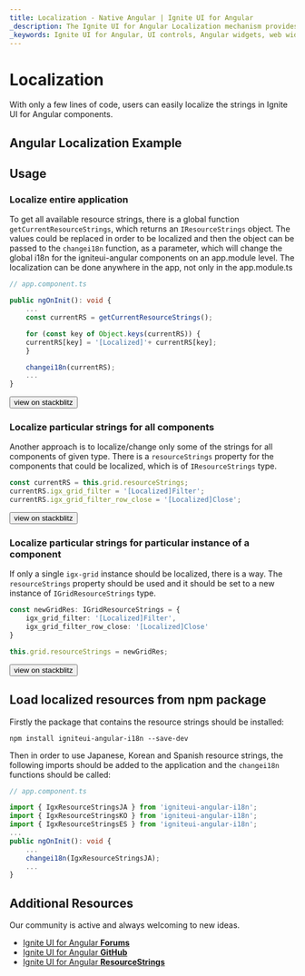 ```yaml
---
title: Localization - Native Angular | Ignite UI for Angular
_description: The Ignite UI for Angular Localization mechanism provides the ability to change/localize strings in the components.
_keywords: Ignite UI for Angular, UI controls, Angular widgets, web widgets, UI widgets, Angular, Native Angular Components Suite, Native Angular Controls, Native Angular Components Library, Native Angular Components
---
```


# Localization

With only a few lines of code, users can easily localize the strings in Ignite UI for Angular components.

## Angular Localization Example

<code-view style="height:550px" 
           data-demos-base-url="{environment:demosBaseUrl}" 
           iframe-src="{environment:demosBaseUrl}/services/localization-sample-1" alt="Angular Localization Example">
</code-view>


## Usage

### Localize entire application

To get all available resource strings, there is a global function `getCurrentResourceStrings`, which returns an `IResourceStrings` object.
The values could be replaced in order to be localized and then the object can be passed to the `changei18n` function, as a parameter, which will change the global i18n for the igniteui-angular components on an app.module level. The localization can be done anywhere in the app, not only in the app.module.ts

```typescript
// app.component.ts

public ngOnInit(): void {
    ...
    const currentRS = getCurrentResourceStrings();

    for (const key of Object.keys(currentRS)) {
    currentRS[key] = '[Localized]'+ currentRS[key];
    }

    changei18n(currentRS);
    ...
}
```
<div>
<button data-localize="stackblitz" class="stackblitz-btn" data-sample-src="{environment:demosBaseUrl}/services/localization-sample-2"
    data-demos-base-url="{environment:demosBaseUrl}">view on stackblitz
</button>
</div>

### Localize particular strings for all components

Another approach is to localize/change only some of the strings for all components of given type. There is a `resourceStrings` property for the components that could be localized, which is of `IResourceStrings` type.

```typescript
const currentRS = this.grid.resourceStrings;
currentRS.igx_grid_filter = '[Localized]Filter';
currentRS.igx_grid_filter_row_close = '[Localized]Close';
```

<div>
    <button data-localize="stackblitz" class="stackblitz-btn" data-sample-src="{environment:demosBaseUrl}/services/localization-sample-3" 
        data-demos-base-url="{environment:demosBaseUrl}">view on stackblitz
    </button>
</div>

### Localize particular strings for particular instance of a component

If only a single `igx-grid` instance should be localized, there is a way. The `resourceStrings` property should be used and it should be set to a new instance of `IGridResourceStrings` type.

```typescript
const newGridRes: IGridResourceStrings = {
    igx_grid_filter: '[Localized]Filter',
    igx_grid_filter_row_close: '[Localized]Close'
}

this.grid.resourceStrings = newGridRes;
```

<div>
<button data-localize="stackblitz" class="stackblitz-btn" data-iframe-id="localization-sample-1-iframe" data-demos-base-url="{environment:demosBaseUrl}">view on stackblitz</button>
</div>

## Load localized resources from npm package

Firstly the package that contains the resource strings should be installed:

`npm install igniteui-angular-i18n --save-dev`

Then in order to use Japanese, Korean and Spanish resource strings, the following imports should be added to the application and the `changei18n` functions should be called:

```typescript
// app.component.ts

import { IgxResourceStringsJA } from 'igniteui-angular-i18n';
import { IgxResourceStringsKO } from 'igniteui-angular-i18n';
import { IgxResourceStringsES } from 'igniteui-angular-i18n';
...
public ngOnInit(): void {
    ...
    changei18n(IgxResourceStringsJA);
    ...
}
```

## Additional Resources

<div class="divider--half"></div>

Our community is active and always welcoming to new ideas.

* [Ignite UI for Angular **Forums**](https://www.infragistics.com/community/forums/f/ignite-ui-for-angular)
* [Ignite UI for Angular **GitHub**](https://github.com/IgniteUI/igniteui-angular)
* [Ignite UI for Angular **ResourceStrings**](https://github.com/IgniteUI/igniteui-angular-i18n)
